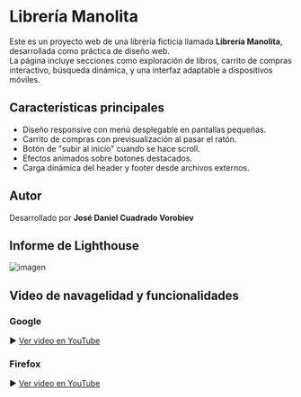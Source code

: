 # Librería Manolita

Este es un proyecto web de una librería ficticia llamada **Librería Manolita**, desarrollada como práctica de diseño web.  
La página incluye secciones como exploración de libros, carrito de compras interactivo, búsqueda dinámica, y una interfaz adaptable a dispositivos móviles.

## Características principales

- Diseño responsive con menú desplegable en pantallas pequeñas.
- Carrito de compras con previsualización al pasar el ratón.
- Botón de "subir al inicio" cuando se hace scroll.
- Efectos animados sobre botones destacados.
- Carga dinámica del header y footer desde archivos externos.

## Autor

Desarrollado por **José Daniel Cuadrado Vorobiev**


 ## Informe de Lighthouse
 
![imagen](https://github.com/user-attachments/assets/cfca1b0e-4f85-4263-b76f-0ccb291503e7)

## Video de navagelidad y funcionalidades

### Google
 ▶️ [Ver video en YouTube](https://youtu.be/h7EnW9oR1xo)

### Firefox
▶️ [Ver video en YouTube](https://youtu.be/TYyq96M7wv8)
